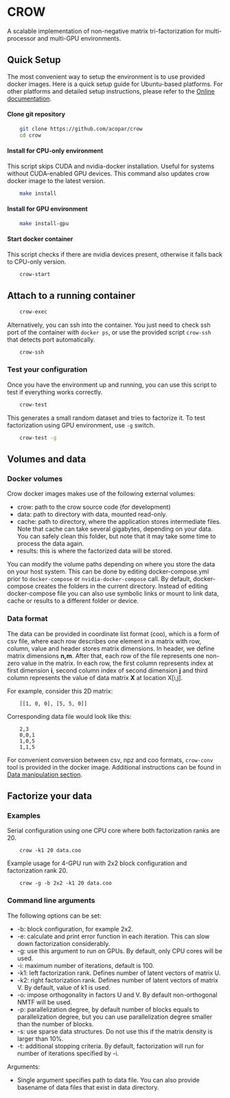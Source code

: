 # CROW 

A scalable implementation of non-negative matrix tri-factorization for multi-processor and multi-GPU environments.

## Quick Setup ###

The most convenient way to setup the environment is to use provided docker images. Here is a quick setup guide for Ubuntu-based platforms. For other platforms and detailed setup instructions, please refer to the [Online documentation](https://crow.readthedocs.io/).

#### Clone git repository

```sh
    git clone https://github.com/acopar/crow
    cd crow
```

#### Install for CPU-only environment

This script skips CUDA and nvidia-docker installation. Useful for systems without CUDA-enabled GPU devices. This command also updates crow docker image to the latest version. 

```sh
    make install
```

#### Install for GPU environment

```sh
    make install-gpu
```

#### Start docker container

This script checks if there are nvidia devices present, otherwise it falls back to CPU-only version. 

```sh
    crow-start
```

## Attach to a running container

```sh
    crow-exec
```

Alternatively, you can ssh into the container. You just need to check ssh port of the container with `docker ps`, or use the provided script `crow-ssh` that detects port automatically.

```sh
    crow-ssh
```

### Test your configuration

Once you have the environment up and running, you can use this script to test if everything works correctly.

```sh
    crow-test
```

This generates a small random dataset and tries to factorize it. To test factorization using GPU environment, use `-g` switch.

```sh
    crow-test -g
```

## Volumes and data

### Docker volumes

Crow docker images makes use of the following external volumes:
- crow: path to the crow source code (for development)
- data: path to directory with data, mounted read-only.
- cache: path to directory, where the application stores intermediate files. 
Note that cache can take several gigabytes, depending on your data. You can 
safely clean this folder, but note that it may take some time to process the data again. 
- results: this is where the factorized data will be stored.

You can modify the volume paths depending on where you store the data on your host system. This can be done by editing docker-compose.yml prior to `docker-compose` or `nvidia-docker-compose` call. By default, docker-compose creates the folders in the current directory. Instead of editing docker-compose file you can also use symbolic links or mount to link data, cache or results to a different folder or device.

### Data format

The data can be provided in coordinate list format (coo), which is a form of csv file, where each row describes one element in a matrix with row, column, value and header stores matrix dimensions. In header, we define matrix dimensions **n,m**. After that, each row of the file represents one non-zero value in the matrix. In each row, the first column represents index at first dimension **i**, second column index of second dimension **j** and third column represents the value of data matrix **X** at location X[i,j].

For example, consider this 2D matrix:
```
    [[1, 0, 0], [5, 5, 0]]
```
Corresponding data file would look like this:
```
    2,3
    0,0,1
    1,0,5
    1,1,5
```

For convenient conversion between csv, npz and coo formats, `crow-conv` tool is provided in the docker image. Additional instructions can be found in [Data manipulation section](https://crow.readthedocs.io/en/latest/data.html).


## Factorize your data

### Examples

Serial configuration using one CPU core where both factorization ranks are 20.

```
    crow -k1 20 data.coo
```

Example usage for 4-GPU run with 2x2 block configuration and factorization rank 20.

```
    crow -g -b 2x2 -k1 20 data.coo
```

### Command line arguments

The following options can be set:

- -b: block configuration, for example 2x2.
- -e: calculate and print error function in each iteration. This can slow down factorization considerably.
- -g: use this argument to run on GPUs. By default, only CPU cores will be used.
- -i: maximum number of iterations, default is 100.
- -k1: left factorization rank. Defines number of latent vectors of matrix U.
- -k2: right factorization rank. Defines number of latent vectors of matrix V. By default, value of k1 is used. 
- -o: impose orthogonality in factors U and V. By default non-orthogonal NMTF will be used. 
- -p: parallelization degree, by default number of blocks equals to parallelization degree, but you can use parallelization degree smaller than the number of blocks. 
- -s: use sparse data structures. Do not use this if the matrix density is larger than 10%.
- -t: additional stopping criteria. By default, factorization will run for number of iterations specified by -i.

Arguments:

- Single argument specifies path to data file. You can also provide basename of data files that exist in data directory.
